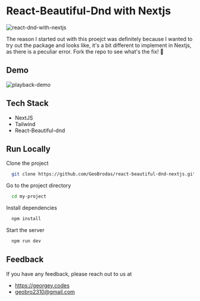 # React-Beautiful-Dnd with Nextjs

![react-dnd-with-nextjs](https://www.freecodecamp.org/news/content/images/size/w2000/2021/09/cover.png)

The reason I started out with this proejct was definitely because I wanted to try out the package and looks like, it's a bit different to implement in Nextjs, as there is a peculiar error. Fork the repo to see what's the fix! 👀

## Demo

![playback-demo](https://res.cloudinary.com/dapafwlvo/image/upload/v1632631796/react-dnd-cropped_g3v3pb.gif)

## Tech Stack

- NextJS
- Tailwind
- React-Beautiful-dnd

## Run Locally

Clone the project

```bash
  git clone https://github.com/GeoBrodas/react-beautiful-dnd-nextjs.git
```

Go to the project directory

```bash
  cd my-project
```

Install dependencies

```bash
  npm install
```

Start the server

```bash
  npm run dev
```

## Feedback

If you have any feedback, please reach out to us at

- https://georgey.codes
- geobro2310@gmail.com
